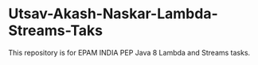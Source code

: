 # Utsav-Akash-Naskar-Lambda-Streams-Taks
This repository is for EPAM INDIA PEP Java 8 Lambda and Streams tasks.
